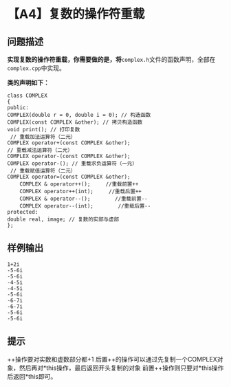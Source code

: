 # 【A4】复数的操作符重载

## 问题描述

**实现复数的操作符重载，你需要做的是，将**`complex.h`文件的函数声明，全部在`complex.cpp`中实现。

**类的声明如下：**

```
class COMPLEX
{
public:
COMPLEX(double r = 0, double i = 0); // 构造函数
COMPLEX(const COMPLEX &other); // 拷贝构造函数
void print(); // 打印复数
 // 重载加法运算符（二元）
COMPLEX operator+(const COMPLEX &other);
// 重载减法运算符（二元）
COMPLEX operator-(const COMPLEX &other);
COMPLEX operator-(); // 重载求负运算符（一元）
 // 重载赋值运算符（二元）
COMPLEX operator=(const COMPLEX &other);
    COMPLEX & operator++();     //重载前置++
    COMPLEX operator++(int);     //重载后置++
    COMPLEX & operator--();        //重载前置--
    COMPLEX operator--(int);        //重载后置--
protected:
double real, image; // 复数的实部与虚部
};
```

## 样例输出

```
1+2i
-5-6i
-5-6i
-4-5i
-4-5i
-5-6i
-6-7i
-6-7i
-5-6i
-5-6i
```

## 提示

++操作要对实数和虚数部分都+1
后置++的操作可以通过先复制一个COMPLEX对象，然后再对*this操作，最后返回开头复制的对象
前置++操作则只要对\*this操作后返回\*this即可。

